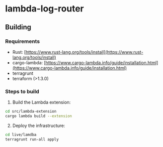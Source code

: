 # lambda-log-router

## Building

### Requirements

- Rust: [https://www.rust-lang.org/tools/install](https://www.rust-lang.org/tools/install)
- cargo-lambda: [https://www.cargo-lambda.info/guide/installation.html](https://www.cargo-lambda.info/guide/installation.html)
- terragrunt
- terraform (>1.3.0)

### Steps to build

1. Build the Lambda extension:

```bash
cd src/lambda-extension
cargo lambda build --extension
```

2. Deploy the infrastructure:

```bash
cd live/lamdba
terragrunt run-all apply
```